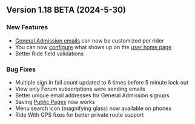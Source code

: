  ## Version 1.18 BETA (2024-5-30)
 ### New Features
 - [General Admission emails](/GA/email) can now be customized per rider
 - You can now [configure](/Admin/homePage) what shows up on the [user home page](/Home)
 - Better Ride field validations

 ### Bug Fixes
 - Multiple sign in fail count updated to 6 times before 5 minute lock out
 - View only Forum subscriptions were sending emails
 - Better unique email addresses for General Admission signups
 - Saving [Public Pages](/Admin/publicPage) now works
 - Menu search icon (magnifying glass) now available on phones
 - Ride With GPS fixes for better private route support
